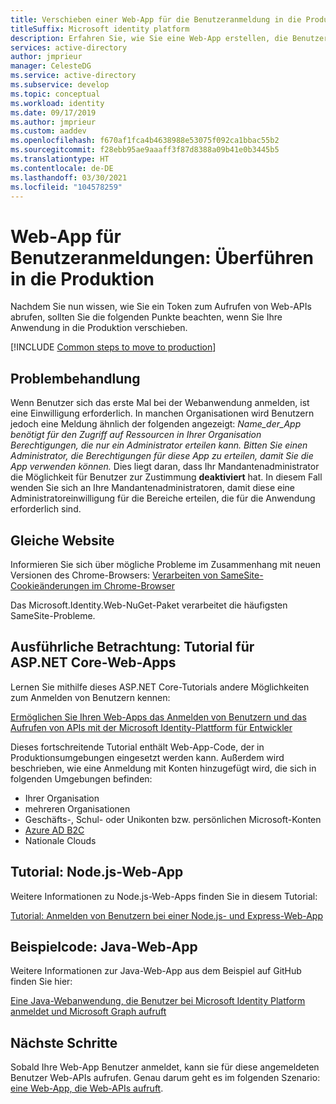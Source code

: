 ```yaml
---
title: Verschieben einer Web-App für die Benutzeranmeldung in die Produktion | Azure
titleSuffix: Microsoft identity platform
description: Erfahren Sie, wie Sie eine Web-App erstellen, die Benutzer anmeldet (Übergang in die Produktion).
services: active-directory
author: jmprieur
manager: CelesteDG
ms.service: active-directory
ms.subservice: develop
ms.topic: conceptual
ms.workload: identity
ms.date: 09/17/2019
ms.author: jmprieur
ms.custom: aaddev
ms.openlocfilehash: f670af1fca4b4638988e53075f092ca1bbac55b2
ms.sourcegitcommit: f28ebb95ae9aaaff3f87d8388a09b41e0b3445b5
ms.translationtype: HT
ms.contentlocale: de-DE
ms.lasthandoff: 03/30/2021
ms.locfileid: "104578259"
---
```

# <a name="web-app-that-signs-in-users-move-to-production"></a>Web-App für Benutzeranmeldungen: Überführen in die Produktion

Nachdem Sie nun wissen, wie Sie ein Token zum Aufrufen von Web-APIs abrufen, sollten Sie die folgenden Punkte beachten, wenn Sie Ihre Anwendung in die Produktion verschieben.

[!INCLUDE [Common steps to move to production](../../../includes/active-directory-develop-scenarios-production.md)]

## <a name="troubleshooting"></a>Problembehandlung
Wenn Benutzer sich das erste Mal bei der Webanwendung anmelden, ist eine Einwilligung erforderlich. In manchen Organisationen wird Benutzern jedoch eine Meldung ähnlich der folgenden angezeigt: *Name_der_App benötigt für den Zugriff auf Ressourcen in Ihrer Organisation Berechtigungen, die nur ein Administrator erteilen kann. Bitten Sie einen Administrator, die Berechtigungen für diese App zu erteilen, damit Sie die App verwenden können.*
Dies liegt daran, dass Ihr Mandantenadministrator die Möglichkeit für Benutzer zur Zustimmung **deaktiviert** hat. In diesem Fall wenden Sie sich an Ihre Mandantenadministratoren, damit diese eine Administratoreinwilligung für die Bereiche erteilen, die für die Anwendung erforderlich sind.

## <a name="same-site"></a>Gleiche Website

Informieren Sie sich über mögliche Probleme im Zusammenhang mit neuen Versionen des Chrome-Browsers: [Verarbeiten von SameSite-Cookieänderungen im Chrome-Browser](howto-handle-samesite-cookie-changes-chrome-browser.md)

Das Microsoft.Identity.Web-NuGet-Paket verarbeitet die häufigsten SameSite-Probleme.

## <a name="deep-dive-aspnet-core-web-app-tutorial"></a>Ausführliche Betrachtung: Tutorial für ASP.NET Core-Web-Apps

Lernen Sie mithilfe dieses ASP.NET Core-Tutorials andere Möglichkeiten zum Anmelden von Benutzern kennen: 

[Ermöglichen Sie Ihren Web-Apps das Anmelden von Benutzern und das Aufrufen von APIs mit der Microsoft Identity-Plattform für Entwickler](https://github.com/Azure-Samples/ms-identity-aspnetcore-webapp-tutorial)

Dieses fortschreitende Tutorial enthält Web-App-Code, der in Produktionsumgebungen eingesetzt werden kann. Außerdem wird beschrieben, wie eine Anmeldung mit Konten hinzugefügt wird, die sich in folgenden Umgebungen befinden:

- Ihrer Organisation
- mehreren Organisationen
- Geschäfts-, Schul- oder Unikonten bzw. persönlichen Microsoft-Konten
- [Azure AD B2C](../../active-directory-b2c/overview.md)
- Nationale Clouds

## <a name="tutorial-nodejs-web-app"></a>Tutorial: Node.js-Web-App

Weitere Informationen zu Node.js-Web-Apps finden Sie in diesem Tutorial:

[Tutorial: Anmelden von Benutzern bei einer Node.js- und Express-Web-App](https://docs.microsoft.com/azure/active-directory/develop/tutorial-v2-nodejs-webapp-msal)

## <a name="sample-code-java-web-app"></a>Beispielcode: Java-Web-App

Weitere Informationen zur Java-Web-App aus dem Beispiel auf GitHub finden Sie hier: 

[Eine Java-Webanwendung, die Benutzer bei Microsoft Identity Platform anmeldet und Microsoft Graph aufruft](https://github.com/Azure-Samples/ms-identity-java-webapp)

## <a name="next-steps"></a>Nächste Schritte

Sobald Ihre Web-App Benutzer anmeldet, kann sie für diese angemeldeten Benutzer Web-APIs aufrufen. Genau darum geht es im folgenden Szenario: [eine Web-App, die Web-APIs aufruft](scenario-web-app-call-api-overview.md).